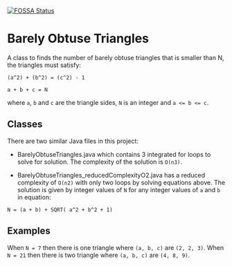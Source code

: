 [![FOSSA Status](https://app.fossa.io/api/projects/git%2Bgithub.com%2FYousafAzabi%2Fbarely-obtuse-triangles.svg?type=shield)](https://app.fossa.io/projects/git%2Bgithub.com%2FYousafAzabi%2Fbarely-obtuse-triangles?ref=badge_shield)

# Barely Obtuse Triangles
A class to finds the number of barely obtuse triangles that is smaller than N, the triangles must satisfy:
```
(a^2) + (b^2) = (c^2) - 1
```

```
a + b + c = N
```
where `a`, `b` and `c` are the triangle sides, `N` is an integer and `a <= b <= c`.

## Classes

There are two similar Java files in this project:

* BarelyObtuseTriangles.java which contains 3 integrated for loops to solve for solution. The complexity of the solution is `O(n3)`.

* BarelyObtuseTriangles_reducedComplexityO2.java has a reduced complexity of `O(n2)` with only two loops by solving equations above. The solution is given by integer values of `N` for any integer values of `a` and `b` in equation:

```
N = (a + b) + SQRT( a^2 + b^2 + 1)
```

## Examples

When `N = 7` then there is one triangle where `(a, b, c)` are `(2, 2, 3)`.
When `N = 21` then there is two triangle where `(a, b, c)` are `(4, 8, 9)`.
